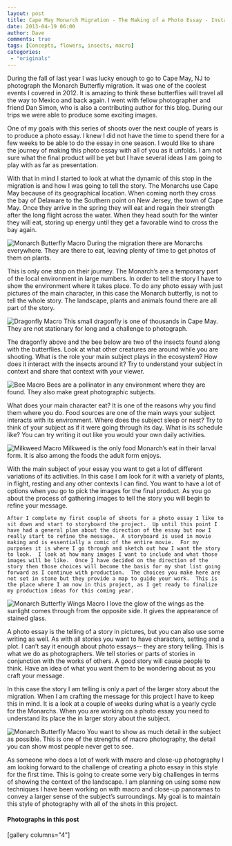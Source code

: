 ```yaml
---
layout: post
title: Cape May Monarch Migration - The Making of a Photo Essay - Installment 1
date: 2013-04-19 06:00
author: Dave
comments: true
tags: [Concepts, flowers, insects, macro]
categories:
 - "originals"
---
```

During the fall of last year I was lucky enough to go to Cape May, NJ to photograph the Monarch Butterfly migration.  It was one of the coolest events I covered in 2012.  It is amazing to think these butterflies will travel all the way to Mexico and back again.   I went with fellow photographer and friend Dan Simon, who is also a contributing author for this blog.  During our trips we were able to produce some exciting images.

One of my goals with this series of shoots over the next couple of years is to produce a photo essay.  I knew I did not have the time to spend there for a few weeks to be able to do the essay in one season.  I would like to share the journey of making this photo essay with all of you as it unfolds.  I am not sure what the final product will be yet but I have several ideas I am going to play with as far as presentation.

With that in mind I started to look at what the dynamic of this stop in the migration is and how I was going to tell the story.  The Monarchs use Cape May because of its geographical location.  When coming north they cross the bay of Delaware to the Southern point on New Jersey, the town of Cape May.  Once they arrive in the spring they will eat and regain their strength after the long flight across the water.  When they head south for the winter they will eat, storing up energy until they get a favorable wind to cross the bay again.

<p class="post-image"><img src="http://thecloseupproject.com/wp-content/uploads/2013/04/monarch2_800.jpg" alt="Monarch Butterfly Macro" /> During the migration there are Monarchs everywhere.  They are there to eat, leaving plenty of time to get photos of them on plants.</p>

This is only one stop on their journey.  The Monarch’s are a temporary part of the local environment in large numbers.  In order to tell the story I have to show the environment where it takes place.  To do any photo essay with just pictures of the main character, in this case the Monarch butterfly, is not to tell the whole story.  The landscape, plants and animals found there are all part of the story.    

<p class="post-image"><img src="http://thecloseupproject.com/wp-content/uploads/2013/04/dragonfly_800.jpg" alt="Dragonfly Macro" /> This small dragonfly is one of thousands in Cape May.  They are not stationary for long and a challenge to photograph.</p>

The dragonfly above and the bee below are two of the insects found along with the butterflies.  Look at what other creatures are around while you are shooting.  What is the role your main subject plays in the ecosystem?  How does it interact with the insects around it?  Try to understand your subject in context and share that context with your viewer.

<p class="post-image"><img src="http://thecloseupproject.com/wp-content/uploads/2013/04/pollenator.jpg" alt="Bee Macro" /> Bees are a pollinator in any environment where they are found.  They also make great photographic subjects.</p>

What does your main character eat?  It is one of the reasons why you find them where you do.  Food sources are one of the main ways your subject interacts with its environment.   Where does the subject sleep or nest?  Try to think of your subject as if it were going through its day.  What is its schedule like?  You can try writing it out like you would your own daily activities.

<p class="post-image"><img src="http://thecloseupproject.com/wp-content/uploads/2013/04/milkweek_800.jpg" alt="Milkweed Macro" /> Milkweed is the only food Monarch’s eat in their larval form.  It is also among the foods the adult form enjoys.</p>

With the main subject of your essay you want to get a lot of different variations of its activities.  In this case I am look for it with a variety of plants, in flight, resting and any other contexts I can find.  You want to have a lot of options when you go to pick the images for the final product.  As you go about the process of gathering images to tell the story you will begin to refine your message. 

	After I complete my first couple of shoots for a photo essay I like to sit down and start to storyboard the project.  Up until this point I have had a general plan about the direction of the essay but now I really start to refine the message.  A storyboard is used in movie making and is essentially a comic of the entire movie.  For my purposes it is where I go through and sketch out how I want the story to look.  I look at how many images I want to include and what those images will be like.  Once I have decided on the direction of the story then those choices will become the basis for my shot list going forward as I continue with production.  The choices you make here are not set in stone but they provide a map to guide your work.  This is the place where I am now in this project, as I get ready to finalize my production ideas for this coming year.

<p class="post-image"><img src="http://thecloseupproject.com/wp-content/uploads/2013/04/monarch3_800.jpg" alt="Monarch Butterfly Wings Macro" /> I love the glow of the wings as the sunlight comes through from the opposite side.  It gives the appearance of stained glass.</p>

A photo essay is the telling of a story in pictures, but you can also use some writing as well.  As with all stories you want to have characters, setting and a plot.  I can’t say it enough about photo essays-- they are story telling.  This is what we do as photographers.  We tell stories or parts of stories in conjunction with the works of others.  A good story will cause people to think.  Have an idea of what you want them to be wondering about as you craft your message.

In this case the story I am telling is only a part of the larger story about the migration.  When I am crafting the message for this project I have to keep this in mind.  It is a look at a couple of weeks during what is a yearly cycle for the Monarchs.  When you are working on a photo essay you need to understand its place the in larger story about the subject.

<p class="post-image"><img src="http://thecloseupproject.com/wp-content/uploads/2013/04/monarch1_800.jpg" alt="Monarch Butterfly Macro" /> You want to show as much detail in the subject as possible.  This is one of the strengths of macro photography, the detail you can show most people never get to see.</p>

As someone who does a lot of work with macro and close-up photography I am looking forward to the challenge of creating a photo essay in this style for the first time.  This is going to create some very big challenges in terms of showing the context of the landscape.  I am planning on using some new techniques I have been working on with macro and close-up panoramas to convey a larger sense of the subject’s surroundings.  My goal is to maintain this style of photography with all of the shots in this project. 
<h4>Photographs in this post</h4>
[gallery columns="4"]
